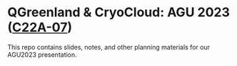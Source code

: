 # QGreenland & CryoCloud: AGU 2023 ([C22A-07](https://agu.confex.com/agu/fm23/meetingapp.cgi/Paper/1365725))

This repo contains slides, notes, and other planning materials for our AGU2023
presentation.
